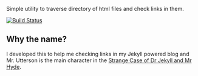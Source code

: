 Simple utility to traverse directory of html files and check links in them.

[![Build Status](https://travis-ci.org/iiska/utterson.png)](https://travis-ci.org/iiska/utterson)

## Why the name?

I developed this to help me checking links in my Jekyll powered blog
and Mr. Utterson is the main character in the [Strange Case of Dr
Jekyll and Mr
Hyde](https://en.wikipedia.org/wiki/Strange_Case_of_Dr_Jekyll_and_Mr_Hyde).